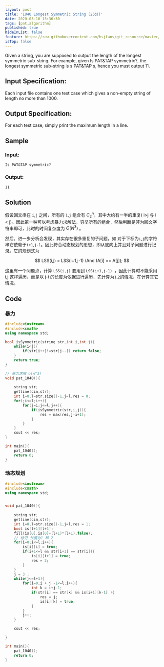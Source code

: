 ```yaml
---
layout: post
title: '1040 Longest Symmetric String (25分)'
date: 2020-03-10 13:36:30
tags: [pat,algorithm]
published: true
hideInList: false
feature: https://raw.githubusercontent.com/hsjfans/git_resource/master/img/20200310122256.png
isTop: false
---
```

Given a string, you are supposed to output the length of the longest symmetric sub-string. For example, given Is PAT&TAP symmetric?, the longest symmetric sub-string is s PAT&TAP s, hence you must output 11.

## Input Specification:
Each input file contains one test case which gives a non-empty string of length no more than 1000.

## Output Specification:
For each test case, simply print the maximum length in a line.

## Sample
### Input:
``` Is PAT&TAP symmetric? ```

      
    
### Output:
``` 11 ```

## Solution

假设回文串在 `i`,`j` 之间，所有的 `i`,`j` 组合有 $C_2^n$，其中大约有一半的重复( i>j 与 i < j)。因此第一种可以考虑暴力求解法，穷举所有的组合，然后判断是非为回文字符串即可，此时的时间复杂度为 $O(N^3)$ 。

然后，进一步分析会发现，其实存在很多重复的子问题，如 对于下标为`i`,`j`的字符串它依赖于`i+1`,`j-1`。因此符合动态规划的思想，即从底向上并且对子问题进行记录。它的规划式为

$$ LSS(i,j) = LSS(i+1,j-1) \And (A[i] == A[j]); $$

这里有一个问题点，计算 `LSS(i,j)` 要用到 `LSS(i+1,j-1) `，因此计算时不能采用 i,j 这样遍历，而是以 j-i 的长度为依据进行遍历，先计算为`1`,`2`的情况，在计算其它情况。
 
## Code

### 暴力
```c++
#include<iostream>
#include<cmath>
using namespace std;

bool isSymmetric(string str,int i,int j){
    while(i<j){
        if(str[i++]!=str[j--]) return false;
    }
    return true;
}

// 暴力求解 o(n^3)
void pat_1040(){
    
    string str;
    getline(cin,str);
    int i=0,l=str.size()-1,j=l,res = 0;
    for(;i<=l;i++){
        for(j=i;j<=l;j++){
            if(isSymmetric(str,i,j)){
                res = max(res,j-i+1);
            }
        }
    }
    cout << res;
}

int main(){
    pat_1040();
    return 0;
}
```

### 动态规划
```c++
#include<iostream>
#include<cmath>
using namespace std;


void pat_1040(){
    
    string str;
    getline(cin,str);
    int i=0,l=str.size()-1,j=l,res = 1;
    bool is[l+1][l+1];
    fill(is[0],is[0]+(l+1)*(l+1),false);
    // 标记 长度为1 和 2
    for(i=0;i<=l;i++){
        is[i][i] = true;
        if(i+1<=l && str[i+1] == str[i]){
            is[i][i+1] = true;
            res = 2;
        }
    }
    j = 3 ;
    while(j<=l+1){
        for(i=0;i + j -1<=l;i++){
            int k = i+j-1;
            if(str[i] == str[k] && is[i+1][k-1] ){
                res = j;
                is[i][k] = true;
            }
        }
        j++;
    }

    cout << res;

}

int main(){
    pat_1040();
    return 0;
}

```
